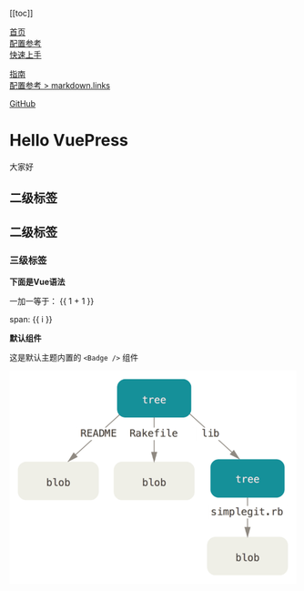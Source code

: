 [[toc]]

<!-- 相对路径 -->
[首页](../README.md)  
[配置参考](../reference/config.md)  
[快速上手](./getting-started.md)  
<!-- 绝对路径 -->
[指南](/zh/guide/README.md)  
[配置参考 > markdown.links](/zh/reference/config.md#links)  
<!-- URL -->
[GitHub](https://github.com)

# Hello VuePress

大家好
## 二级标签

## 二级标签

### 三级标签

**下面是Vue语法**

一加一等于： {{ 1 + 1 }}

<span v-for="i in 3"> span: {{ i }} </span>

**默认组件**

这是默认主题内置的 `<Badge />` 组件 <Badge text="演示" />




![图片](./01_java/images/data-model-1.png)
